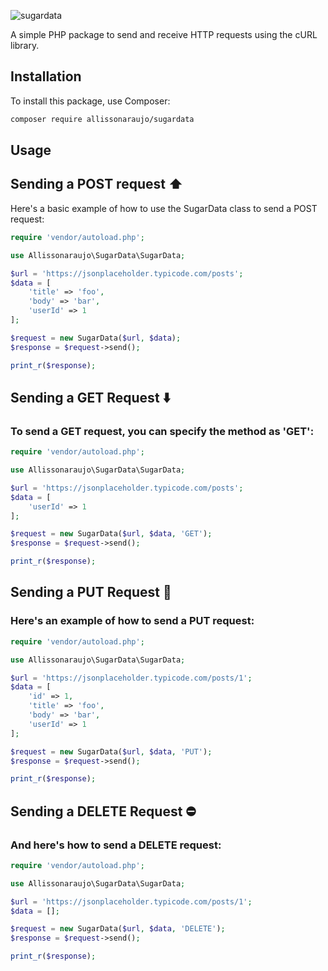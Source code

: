 ![sugardata](https://github.com/user-attachments/assets/08012a49-0814-41c8-8ec0-18c1f6f66625)


A simple PHP package to send and receive HTTP requests using the cURL library.

## Installation

To install this package, use Composer:

```sh
composer require allissonaraujo/sugardata
```

## Usage

## Sending a POST request ⬆️
Here's a basic example of how to use the SugarData class to send a POST request:
```php
require 'vendor/autoload.php';

use Allissonaraujo\SugarData\SugarData;

$url = 'https://jsonplaceholder.typicode.com/posts';
$data = [
    'title' => 'foo',
    'body' => 'bar',
    'userId' => 1
];

$request = new SugarData($url, $data);
$response = $request->send();

print_r($response);
```

## Sending a GET Request ⬇️
### To send a GET request, you can specify the method as 'GET':

```php
require 'vendor/autoload.php';

use Allissonaraujo\SugarData\SugarData;

$url = 'https://jsonplaceholder.typicode.com/posts';
$data = [
    'userId' => 1
];

$request = new SugarData($url, $data, 'GET');
$response = $request->send();

print_r($response);
```

## Sending a PUT Request 🔄
### Here's an example of how to send a PUT request:

```php
require 'vendor/autoload.php';

use Allissonaraujo\SugarData\SugarData;

$url = 'https://jsonplaceholder.typicode.com/posts/1';
$data = [
    'id' => 1,
    'title' => 'foo',
    'body' => 'bar',
    'userId' => 1
];

$request = new SugarData($url, $data, 'PUT');
$response = $request->send();

print_r($response);

```

## Sending a DELETE Request ⛔
### And here's how to send a DELETE request:

```php
require 'vendor/autoload.php';

use Allissonaraujo\SugarData\SugarData;

$url = 'https://jsonplaceholder.typicode.com/posts/1';
$data = [];

$request = new SugarData($url, $data, 'DELETE');
$response = $request->send();

print_r($response);

```
